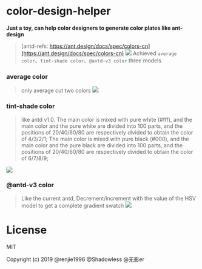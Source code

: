 # color-design-helper

**Just a toy, can help color designers to generate color plates like ant-design**

> [antd-refs: https://ant.design/docs/spec/colors-cn](https://ant.design/docs/spec/colors-cn)
![](https://user-images.githubusercontent.com/25033420/50901576-a4215600-1453-11e9-9210-e7324273e386.png)
Achieved `average color`、`tint-shade color`、`@antd-v3 color` three models

### average color
> only average cut two colors
![](https://user-images.githubusercontent.com/25033420/50901149-4b04f280-1452-11e9-9a37-9d2d59817302.png)

### tint-shade color
> like antd v1.0. The main color is mixed with pure white (#fff), and the main color and the pure white are divided into 100 parts, and the positions of 20/40/60/80 are respectively divided to obtain the color of 4/3/2/1;
> The main color is mixed with pure black (#000), and the main color and the pure black are divided into 100 parts, and the positions of 20/40/60/80 are respectively divided to obtain the color of 6/7/8/9;

![](https://user-images.githubusercontent.com/25033420/50901164-4e987980-1452-11e9-9f04-2751dbe805d7.png)

### @antd-v3 color
> Like the current antd, Decrement/increment with the value of the HSV model to get a complete gradient swatch
![](https://user-images.githubusercontent.com/25033420/50901171-522c0080-1452-11e9-99ee-79ed1676a1cc.png)

# License

MIT

Copyright (c) 2019 @renjie1996 @Shadowless @无影er
